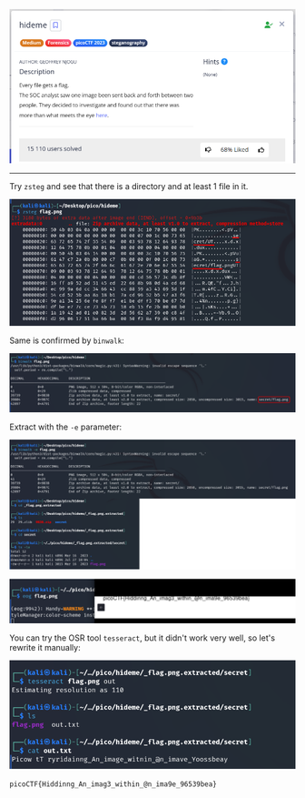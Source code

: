 ![Task desc](../assets/images/hideme_image_1.png)    

---

Try `zsteg` and see that there is a directory and at least 1 file in it.  

![image_2](../assets/images/hideme_image_2.png)  

Same is confirmed by `binwalk`:  

![image_3](../assets/images/hideme_image_3.png)  

Extract with the `-e` parameter:  

![image_4](../assets/images/hideme_image_4.png)  

![image_5](../assets/images/hideme_image_5.png)  

You can try the OSR tool `tesseract`, but it didn't work very well, so let's rewrite it manually:  

![image_6](../assets/images/hideme_image_6.png)  

`picoCTF{Hiddinng_An_imag3_within_@n_ima9e_96539bea}`  
